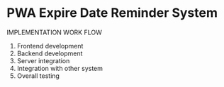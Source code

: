 # PWA Expire Date Reminder System

IMPLEMENTATION WORK FLOW
1.  Frontend development
2.  Backend development
3.  Server integration
4.  Integration with other system
5.  Overall testing

